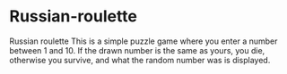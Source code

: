 # Russian-roulette
Russian roulette
This is a simple puzzle game where you enter a number between 1 and 10. If the drawn number is the same as yours, you die, otherwise you survive, and what the random number was is displayed.
